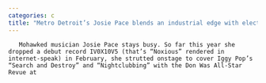 ```yaml
---
categories: c
title: "Metro Detroit’s Josie Pace blends an industrial edge with electropop beats"
---
```


      
      

      
       Mohawked musician Josie Pace stays busy. So far this year she dropped a debut record IV0X10V5 (that’s “Noxious” rendered in internet-speak) in February, she strutted onstage to cover Iggy Pop’s “Search and Destroy” and “Nightclubbing” with the Don Was All-Star Revue at 
